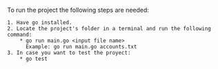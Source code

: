 To run the project the following steps are needed:

    1. Have go installed.
    2. Locate the project's folder in a terminal and run the following command: 
        * go run main.go <input file name> 
          Example: go run main.go accounts.txt
    3. In case you want to test the proyect:
        * go test